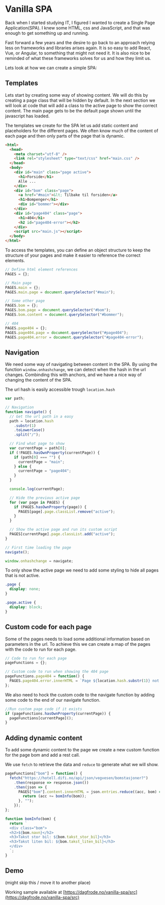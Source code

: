 # Vanilla SPA

Back when I started studying IT, I figured I wanted to create a Single Page Application(SPA). I knew some HTML, css and JavaScript, and that was enough to get something up and running.

Fast forward a few years and the desire to go back to an approach relying less on frameworks and libraries arises again. It is so easy to add React, Vue, or Angular, to something that might not need it. It is also nice to be reminded of what these frameworks solves for us and how they limit us.

Lets look at how we can create a simple SPA:

## Templates

Lets start by creating some way of showing content. We will do this by creating a page class that will be hidden by default. In the next section we will look at code that will add a class to the active page to show the correct content. The main page gets to be the default page shown until the javascript has loaded.

The templates we create for the SPA let us add static content and placeholders for the different pages. We often know much of the content of each page and then only parts of the page that is dynamic.

```html
<html>
  <head>
    <meta charset="utf-8" />
    <link rel="stylesheet" type="text/css" href="main.css" />
  </head>
  <body>
    <div id="main" class="page active">
      <h1>Forside</h1>
      Alle ...
    </div>
    <div id="bom" class="page">
      <a href="#main">&lt; Tilbake til forsiden</a>
      <h1>Bompenger</h1>
      <div id="bommer"></div>
    </div>
    <div id="page404" class="page">
      <h1>404</h1>
      <h2 id="page404-error"></h2>
    </div>
    <script src="main.js"></script>
  </body>
</html>
```

To access the templates, you can define an object structure to keep the structure of your pages and make it easier to reference the correct elements.

```js
// Define html element references
PAGES = {};

// Main page
PAGES.main = {};
PAGES.main.page = document.querySelector("#main");

// Some other page
PAGES.bom = {};
PAGES.bom.page = document.querySelector("#bom");
PAGES.bom.content = document.querySelector("#bommer");

// 404
PAGES.page404 = {};
PAGES.page404.page = document.querySelector("#page404");
PAGES.page404.error = document.querySelector("#page404-error");
```

## Navigation

We need some way of navigating between content in the SPA. By using the function `window.onhashchange`, we can detect when the hash in the url changes. Combinding this with anchors, and we have a nice way of changing the content of the SPA.

The url hash is easily accessible trough `location.hash`

```js
var path;

// Navigation
function navigate() {
  // Get the url path in a easy
  path = location.hash
    .substr(1)
    .toLowerCase()
    .split("/");

  // Find what page to show
  var currentPage = path[0];
  if (!PAGES.hasOwnProperty(currentPage)) {
    if (path[0] === "") {
      currentPage = "main";
    } else {
      currentPage = "page404";
    }
  }

  console.log(currentPage);

  // Hide the previous active page
  for (var page in PAGES) {
    if (PAGES.hasOwnProperty(page)) {
      PAGES[page].page.classList.remove("active");
    }
  }

  // Show the active page and run its custom script
  PAGES[currentPage].page.classList.add("active");
}

// First time loading the page
navigate();

window.onhashchange = navigate;
```

To only show the active page we need to add some styling to hide all pages that is not active.

```css
.page {
  display: none;
}

.page.active {
  display: block;
}
```

## Custom code for each page

Some of the pages needs to load some additional information based on parameters in the url. To achieve this we can create a map of the pages with the code to run for each page.

```js
// Code to run for each page
pageFunctions = {};

// Custom code to run when showing the 404 page
pageFunctions.page404 = function() {
  PAGES.page404.error.innerHTML = `Page ${location.hash.substr(1)} not found!`;
};
```

We also need to hock the custom code to the navigate function by adding some code to the end of our navigate function.

```js
//Run custom page code if it exists
if (pageFunctions.hasOwnProperty(currentPage)) {
  pageFunctions[currentPage]();
}
```

## Adding dynamic content

To add some dynamic content to the page we create a new custom function for the page bom and add a rest call.

We use `fetch` to retrieve the data and `reduce` to generate what we will show.

```js
pageFunctions["bom"] = function() {
  fetch("https://hotell.difi.no/api/json/vegvesen/bomstasjoner?")
    .then(response => response.json())
    .then(json => {
      PAGES["bom"].content.innerHTML = json.entries.reduce((acc, bom) => {
        return (acc += bomInfo(bom));
      }, "");
    });
};

function bomInfo(bom) {
  return `
  <div class="bom">
  <h2>${bom.navn}</h2>
  <h3>Takst stor bil: ${bom.takst_stor_bil}</h3>
  <h3>Takst liten bil: ${bom.takst_liten_bil}</h3>
  </div>
  `;
}
```

## Demo

(might skip this / move it to another place)

Working sample available at [https://dagfrode.no/vanilla-spa/src](https://dagfrode.no/vanilla-spa/src)

<!--

---

## Resources

- [MDN web docs - Web Components](https://developer.mozilla.org/en-US/docs/Web/Web_Components)
- [Do we still need JavaScript frameworks?](https://www.freecodecamp.org/news/do-we-still-need-javascript-frameworks-42576735949b/)

# Ideas

- Do we need frameworks? meh
- Web Components? yey

https://github.com/DagF/norbrygg
-->
